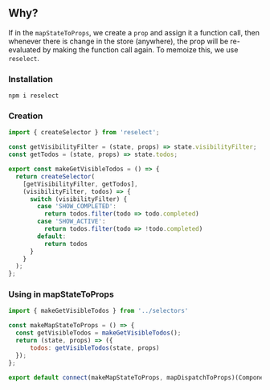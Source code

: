 ## Why?
If in the `mapStateToProps`, we create a `prop` and assign it a function call, then
whenever there is change in the store (anywhere), the prop will be re-evaluated by
making the function call again. To memoize this, we use `reselect`.

### Installation
```
npm i reselect
```

### Creation
```js
import { createSelector } from 'reselect';

const getVisibilityFilter = (state, props) => state.visibilityFilter;
const getTodos = (state, props) => state.todos;

export const makeGetVisibleTodos = () => {
  return createSelector(
    [getVisibilityFilter, getTodos],
    (visibilityFilter, todos) => {
      switch (visibilityFilter) {
        case 'SHOW_COMPLETED':
          return todos.filter(todo => todo.completed)
        case 'SHOW_ACTIVE':
          return todos.filter(todo => !todo.completed)
        default:
          return todos
      }
    }
  );
};
```

### Using in mapStateToProps
```js
import { makeGetVisibleTodos } from '../selectors'

const makeMapStateToProps = () => {
  const getVisibleTodos = makeGetVisibleTodos();
  return (state, props) => ({
      todos: getVisibleTodos(state, props)
  });
};

export default connect(makeMapStateToProps, mapDispatchToProps)(Component);
```
